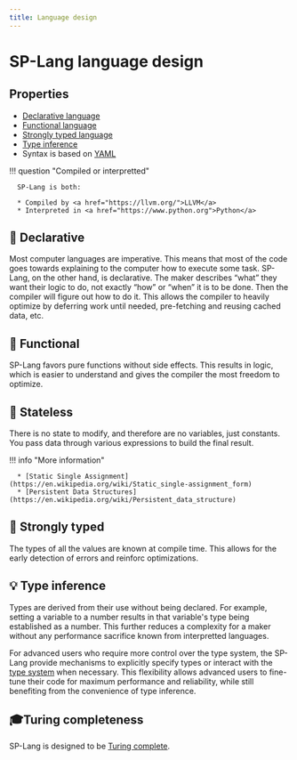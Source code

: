 ```yaml
---
title: Language design
---
```


# SP-Lang language design


## Properties

 * <a href="https://en.wikipedia.org/wiki/Declarative_programming">Declarative language</a>
 * <a href="https://en.wikipedia.org/wiki/Functional_programming">Functional language</a>
 * <a href="https://en.wikipedia.org/wiki/Strong_and_weak_typing">Strongly typed language</a>
 * <a href="https://en.wikipedia.org/wiki/Type_inference">Type inference</a>
 * Syntax is based on <a href="https://yaml.org/">YAML</a>

!!! question "Compiled or interpretted"
   
      SP-Lang is both:

      * Compiled by <a href="https://llvm.org/">LLVM</a>
      * Interpreted in <a href="https://www.python.org">Python</a>



## 📜 Declarative

Most computer languages are imperative.
This means that most of the code goes towards explaining to the computer how to execute some task.
SP-Lang, on the other hand, is declarative.
The maker describes “what” they want their logic to do, not exactly “how” or “when” it is to be done.
Then the compiler will figure out how to do it.
This allows the compiler to heavily optimize by deferring work until needed, pre-fetching and reusing cached data, etc.

## 🔗 Functional

SP-Lang favors pure functions without side effects.
This results in logic, which is easier to understand and gives the compiler the most freedom to optimize.

## 🔀 Stateless

There is no state to modify, and therefore are no variables, just constants.
You pass data through various expressions to build the final result.

!!! info "More information"

      * [Static Single Assignment](https://en.wikipedia.org/wiki/Static_single-assignment_form)
      * [Persistent Data Structures](https://en.wikipedia.org/wiki/Persistent_data_structure)

## 🔐 Strongly typed

The types of all the values are known at compile time.
This allows for the early detection of errors and reinforc optimizations.


## 💡 Type inference

Types are derived from their use without being declared.
For example, setting a variable to a number results in that variable's type being established as a number.
This further reduces a complexity for a maker without any performance sacrifice known from interpretted languages.

For advanced users who require more control over the type system, the SP-Lang provide mechanisms to explicitly specify types or interact with the [type system](../types) when necessary.
This flexibility allows advanced users to fine-tune their code for maximum performance and reliability, while still benefiting from the convenience of type inference.


## 🎓Turing completeness

SP-Lang is designed to be [Turing complete](https://en.wikipedia.org/wiki/Turing_completeness).



